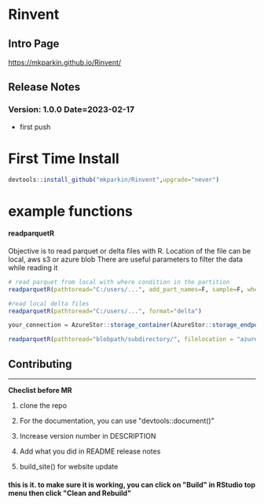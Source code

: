 
# Rinvent
## Intro Page
https://mkparkin.github.io/Rinvent/

## Release Notes

### Version: 1.0.0 Date=2023-02-17
-   first push



# First Time Install

``` r
devtools::install_github("mkparkin/Rinvent",upgrade="never")
```
# example functions 
#### readparquetR
Objective is to read parquet or delta files with R.
Location of the file can be local, aws s3 or azure blob
There are useful parameters to filter the data while reading it
``` r
# read parquet from local with where condition in the partition
readparquetR(pathtoread="C:/users/...", add_part_names=F, sample=F, where="sku=1 & store=1", partition="2022")

#read local delta files
readparquetR(pathtoread="C:/users/...", format="delta")

your_connection = AzureStor::storage_container(AzureStor::storage_endpoint(your_link, key=your_key), "your_container")

readparquetR(pathtoread="blobpath/subdirectory/", filelocation = "azure", format="delta", containerconnection = your_connection) 

```



## Contributing

------------------------------------------------------------------------

**Checlist before MR**

1.  clone the repo

2.  For the documentation, you can use "devtools::document()"

3.  Increase version number in DESCRIPTION

4.  Add what you did in README release notes

5.  build_site() for website update

#### this is it. to make sure it is working, you can click on "Build" in RStudio top menu then click "Clean and Rebuild"
